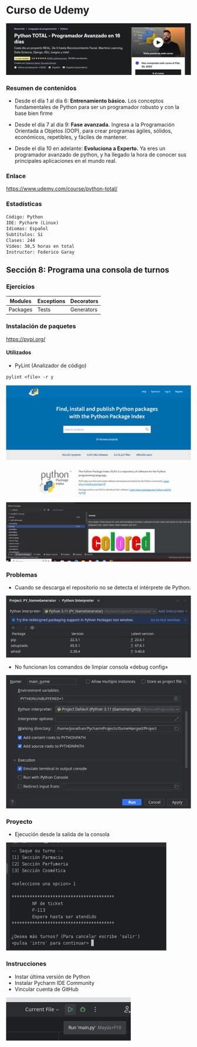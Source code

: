 # Curso de Udemy


![](readme0.png)


### Resumen de contenidos

- Desde el día 1 al día 6: **Entrenamiento básico.** Los conceptos fundamentales de Python para ser un programador robusto y con la base bien firme


- Desde el día 7 al día 9: **Fase avanzada.** Ingresa a la Programación Orientada a Objetos (OOP), para crear programas ágiles, sólidos, económicos, repetibles, y fáciles de mantener.


- Desde el día 10 en adelante: **Evoluciona a Experto.** Ya eres un programador avanzado de python, y ha llegado la hora de conocer sus principales aplicaciones en el mundo real. 
    
### Enlace
  https://www.udemy.com/course/python-total/

### Estadísticas

    Código: Python
    IDE: Pycharm (Linux)
    Idiomas: Español
    Subtítulos: Sí
    Clases: 244
    Vídeo: 30,5 horas en total
    Instructor: Federico Garay


## Sección 8: Programa una consola de turnos

### Ejercicios
| Modules  | Exceptions | Decorators |
|----------|------------|------------|
| Packages | Tests      | Generators |

### Instalación de paquetes
https://pypi.org/

#### Utilizados
- PyLint (Analizador de código)
```
pylint <file> -r y
```


![](readme4.png)

![](readme5.png)

### Problemas
- Cuando se descarga el repositorio no se detecta el intérprete de Python.

![](readme1.png)

- No funcionan los comandos de limpiar consola «debug config»

![](readme3.png)

### Proyecto

- Ejecución desde la salida de la consola
  
![](project00.png)

### Instrucciones

- Instar última versíón de Python
- Instalar Pycharm IDE Community
-  Vincular cuenta de GitHub

![](readme2.png)

